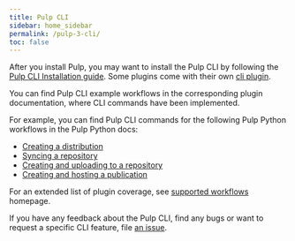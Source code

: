 ```yaml
---
title: Pulp CLI
sidebar: home_sidebar
permalink: /pulp-3-cli/
toc: false
---
```


After you install Pulp, you may want to install the Pulp CLI by following the [Pulp CLI Installation guide](https://docs.pulpproject.org/pulp_cli/installation/).
Some plugins come with their own [cli plugin](https://docs.pulpproject.org/pulp_cli/#cli-plugins).

You can find Pulp CLI example workflows in the corresponding plugin documentation, where CLI commands have been implemented.

For example, you can find Pulp CLI commands for the following Pulp Python workflows in the Pulp Python docs:

* [Creating a distribution](https://docs.pulpproject.org/pulp_python/workflows/pypi.html#create-a-distribution)
* [Syncing a repository](https://docs.pulpproject.org/pulp_python/workflows/sync.html)
* [Creating and uploading to a repository](https://docs.pulpproject.org/pulp_python/workflows/upload.html)
* [Creating and hosting a publication](https://docs.pulpproject.org/pulp_python/workflows/publish.html)

For an extended list of plugin coverage, see [supported workflows](https://docs.pulpproject.org/pulp_cli/supported_workflows/) homepage.

If you have any feedback about the Pulp CLI,  find any bugs or want to request a specific CLI feature, file [an issue](https://github.com/pulp/pulp-cli/issues).

